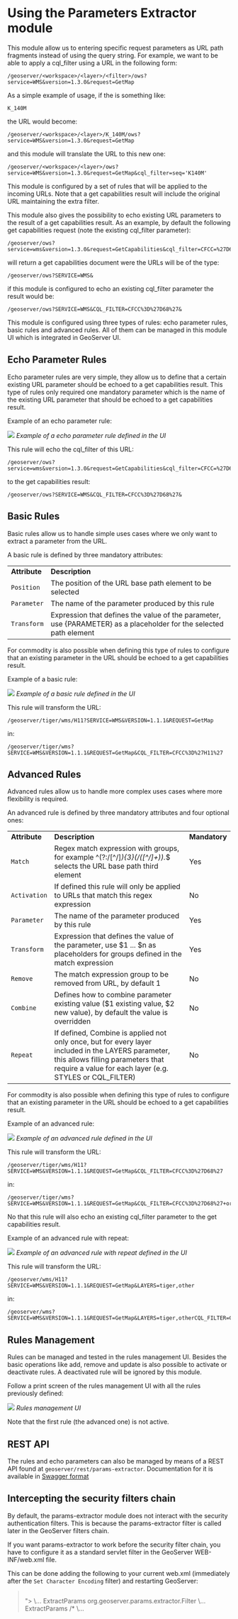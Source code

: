 # Using the Parameters Extractor module

This module allow us to entering specific request parameters as URL path fragments instead of using the query string. For example, we want to be able to apply a cql_filter using a URL in the following form:

    /geoserver/<workspace>/<layer>/<filter>/ows?service=WMS&version=1.3.0&request=GetMap

As a simple example of usage, if the <filter> is something like:

    K_140M

the URL would become:

    /geoserver/<workspace>/<layer>/K_140M/ows?service=WMS&version=1.3.0&request=GetMap

and this module will translate the URL to this new one:

    /geoserver/<workspace>/<layer>/ows?service=WMS&version=1.3.0&request=GetMap&cql_filter=seq='K140M'

This module is configured by a set of rules that will be applied to the incoming URLs. Note that a get capabilities result will include the original URL maintaining the extra filter.

This module also gives the possibility to echo existing URL parameters to the result of a get capabilities result. As an example, by default the following get capabilities request (note the existing cql_filter parameter):

    /geoserver/ows?service=wms&version=1.3.0&request=GetCapabilities&cql_filter=CFCC=%27D68%27 

will return a get capabilities document were the URLs will be of the type:

    /geoserver/ows?SERVICE=WMS&

if this module is configured to echo an existing cql_filter parameter the result would be:

    /geoserver/ows?SERVICE=WMS&CQL_FILTER=CFCC%3D%27D68%27&

This module is configured using three types of rules: echo parameter rules, basic rules and advanced rules. All of them can be managed in this module UI which is integrated in GeoServer UI.

## Echo Parameter Rules

Echo parameter rules are very simple, they allow us to define that a certain existing URL parameter should be echoed to a get capabilities result. This type of rules only required one mandatory parameter which is the name of the existing URL parameter that should be echoed to a get capabilities result.

Example of an echo parameter rule:

![](images/echo_rule.png)
*Example of a echo parameter rule defined in the UI*

This rule will echo the cql_filter of this URL:

    /geoserver/ows?service=wms&version=1.3.0&request=GetCapabilities&cql_filter=CFCC=%27D68%27

to the get capabilities result:

    /geoserver/ows?SERVICE=WMS&CQL_FILTER=CFCC%3D%27D68%27&

## Basic Rules

Basic rules allow us to handle simple uses cases where we only want to extract a parameter from the URL.

A basic rule is defined by three mandatory attributes:

|               |                                                                                                                    |
|---------------|--------------------------------------------------------------------------------------------------------------------|
| **Attribute** | **Description**                                                                                                    |
| `Position`    | The position of the URL base path element to be selected                                                           |
| `Parameter`   | The name of the parameter produced by this rule                                                                    |
| `Transform`   | Expression that defines the value of the parameter, use {PARAMETER} as a placeholder for the selected path element |

For commodity is also possible when defining this type of rules to configure that an existing parameter in the URL should be echoed to a get capabilities result.

Example of a basic rule:

![](images/basic_rule.png)
*Example of a basic rule defined in the UI*

This rule will transform the URL:

    /geoserver/tiger/wms/H11?SERVICE=WMS&VERSION=1.1.1&REQUEST=GetMap

in:

    /geoserver/tiger/wms?SERVICE=WMS&VERSION=1.1.1&REQUEST=GetMap&CQL_FILTER=CFCC%3D%27H11%27

## Advanced Rules

Advanced rules allow us to handle more complex uses cases where more flexibility is required.

An advanced rule is defined by three mandatory attributes and four optional ones:

|               |                                                                                                                                                                                                    |               |
|---------------|----------------------------------------------------------------------------------------------------------------------------------------------------------------------------------------------------|---------------|
| **Attribute** | **Description**                                                                                                                                                                                    | **Mandatory** |
| `Match`       | Regex match expression with groups, for example \^(?:/[\^/]*){3}(/([\^/]+)).*\$ selects the URL base path third element                                                                        | Yes           |
| `Activation`  | If defined this rule will only be applied to URLs that match this regex expression                                                                                                                 | No            |
| `Parameter`   | The name of the parameter produced by this rule                                                                                                                                                    | Yes           |
| `Transform`   | Expression that defines the value of the parameter, use \$1 \... \$n as placeholders for groups defined in the match expression                                                                    | Yes           |
| `Remove`      | The match expression group to be removed from URL, by default 1                                                                                                                                    | No            |
| `Combine`     | Defines how to combine parameter existing value (\$1 existing value, \$2 new value), by default the value is overridden                                                                            | No            |
| `Repeat`      | If defined, Combine is applied not only once, but for every layer included in the LAYERS parameter, this allows filling parameters that require a value for each layer (e.g. STYLES or CQL_FILTER) | No            |

For commodity is also possible when defining this type of rules to configure that an existing parameter in the URL should be echoed to a get capabilities result.

Example of an advanced rule:

![](images/advanced_rule.png)
*Example of an advanced rule defined in the UI*

This rule will transform the URL:

    /geoserver/tiger/wms/H11?SERVICE=WMS&VERSION=1.1.1&REQUEST=GetMap&CQL_FILTER=CFCC%3D%27D68%27

in:

    /geoserver/tiger/wms?SERVICE=WMS&VERSION=1.1.1&REQUEST=GetMap&CQL_FILTER=CFCC%3D%27D68%27+or+CFCC%3D%27H11%27

No that this rule will also echo an existing cql_filter parameter to the get capabilities result.

Example of an advanced rule with repeat:

![](images/advanced_rule_repeat.png)
*Example of an advanced rule with repeat defined in the UI*

This rule will transform the URL:

    /geoserver/wms/H11?SERVICE=WMS&VERSION=1.1.1&REQUEST=GetMap&LAYERS=tiger,other

in:

    /geoserver/wms?SERVICE=WMS&VERSION=1.1.1&REQUEST=GetMap&LAYERS=tiger,otherCQL_FILTER=CFCC%3D%27D68%27%3BCFCC%3D%27H11%27

## Rules Management

Rules can be managed and tested in the rules management UI. Besides the basic operations like add, remove and update is also possible to activate or deactivate rules. A deactivated rule will be ignored by this module.

Follow a print screen of the rules management UI with all the rules previously defined:

![](images/rules_management.png)
*Rules management UI*

Note that the first rule (the advanced one) is not active.

## REST API

The rules and echo parameters can also be managed by means of a REST API found at `geoserver/rest/params-extractor`. Documentation for it is available in [Swagger format](https://docs.geoserver.org/latest/en/api/#1.0.0/params-extractor.yaml)

## Intercepting the security filters chain

By default, the params-extractor module does not interact with the security authentication filters. This is because the params-extractor filter is called later in the GeoServer filters chain.

If you want params-extractor to work before the security filter chain, you have to configure it as a standard servlet filter in the GeoServer WEB-INF/web.xml file.

This can be done adding the following to your current web.xml (immediately after the `Set Character Encoding` filter) and restarting GeoServer:

> ``` xml
> ```
>
> <!DOCTYPE beans PUBLIC "-//SPRING//DTD BEAN//EN" "<http://www.springframework.org/dtd/spring-beans.dtd>"> <web-app> \... <filter> <filter-name>ExtractParams</filter-name> <filter-class>org.geoserver.params.extractor.Filter</filter-class> </filter> \... <filter-mapping> <filter-name>ExtractParams</filter-name> <url-pattern>/*</url-pattern> </filter-mapping> \... </web-app>

